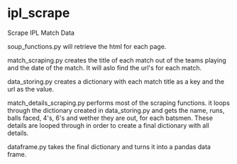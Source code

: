 # ipl_scrape
Scrape IPL Match Data

soup_functions.py will retrieve the html for each page.

match_scraping.py creates the title of each match out of the teams playing and the date of the match. It will aslo find the url's for each match.

data_storing.py creates a dictionary with each match title as a key and the url as the value.

match_details_scraping.py performs most of the scraping functions. it loops through the dictionary created in data_storing.py and gets the name, runs, balls faced, 4's, 6's and wether they are out, for each batsmen. These details are looped through in order to create a final dictionary with all details.

dataframe.py takes the final dictionary and turns it into a pandas data frame.